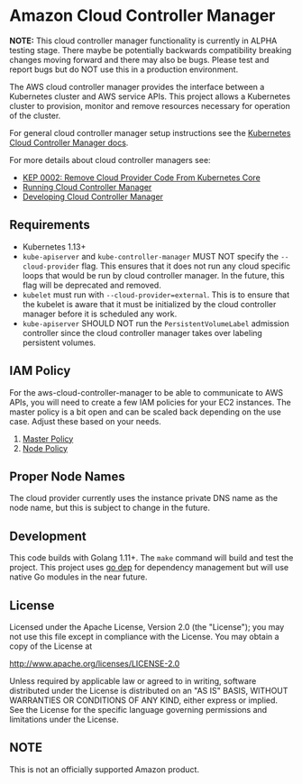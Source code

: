 # Amazon Cloud Controller Manager
**NOTE:** This cloud controller manager functionality is currently in ALPHA testing stage. There maybe be potentially backwards compatibility breaking changes moving forward and there may also be bugs. Please test and report bugs but do NOT use this in a production environment.

The AWS cloud controller manager provides the interface between a Kubernetes cluster and AWS service APIs. This project allows a Kubernetes cluster to provision, monitor and remove resources necessary for operation of the cluster.

For general cloud controller manager setup instructions see the [Kubernetes Cloud Controller Manager docs](https://kubernetes.io/docs/tasks/administer-cluster/running-cloud-controller/).

For more details about cloud controller managers see:

* [KEP 0002: Remove Cloud Provider Code From Kubernetes Core](https://github.com/kubernetes/community/blob/master/keps/sig-cloud-provider/0002-cloud-controller-manager.md)
* [Running Cloud Controller Manager](https://kubernetes.io/docs/tasks/administer-cluster/running-cloud-controller/#running-cloud-controller-manager)
* [Developing Cloud Controller Manager](https://kubernetes.io/docs/tasks/administer-cluster/developing-cloud-controller-manager/)

## Requirements
* Kubernetes 1.13+
* `kube-apiserver` and `kube-controller-manager` MUST NOT specify the `--cloud-provider` flag. This ensures that it does not run any cloud specific loops that would be run by cloud controller manager. In the future, this flag will be deprecated and removed.
* `kubelet` must run with `--cloud-provider=external`. This is to ensure that the kubelet is aware that it must be initialized by the cloud controller manager before it is scheduled any work.
* `kube-apiserver` SHOULD NOT run the `PersistentVolumeLabel` admission controller since the cloud controller manager takes over labeling persistent volumes.

## IAM Policy
For the aws-cloud-controller-manager to be able to communicate to AWS APIs, you will need to create a few IAM policies for your EC2 instances. The master policy is a bit open and can be scaled back depending on the use case. Adjust these based on your needs.

1. [Master Policy](https://github.com/kubernetes/cloud-provider-aws/blob/master/deploy/master_iam_policy.json)
2. [Node Policy](https://github.com/kubernetes/cloud-provider-aws/blob/master/deploy/node_iam_policy.json)

## Proper Node Names
The cloud provider currently uses the instance private DNS name as the node name, but this is subject to change in the future.

## Development
This code builds with Golang 1.11+. The `make` command will build and test the project. This project uses [go dep](https://golang.github.io/dep/) for dependency management but will use native Go modules in the near future.

## License
Licensed under the Apache License, Version 2.0 (the "License"); you may not use this file except in compliance with the License. You may obtain a copy of the License at

http://www.apache.org/licenses/LICENSE-2.0

Unless required by applicable law or agreed to in writing, software distributed under the License is distributed on an "AS IS" BASIS, WITHOUT WARRANTIES OR CONDITIONS OF ANY KIND, either express or implied. See the License for the specific language governing permissions and limitations under the License.

## NOTE
This is not an officially supported Amazon product.
